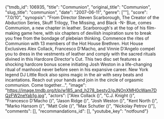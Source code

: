 {"tmdb_id": 106935, "title": "Communion", "original_title": "Communion", "slug_title": "communion", "date": "2007-06-11", "genre": [""], "score": "7.0/10", "synopsis": "From Director Steven Scarborough, The Creator of the Abduction Series, Skuff Trilogy, The Missing, and Black -N- Blue, comes Communion, a new chapter in leather. Scarborough's at the top of his film-making game here, with six chapters of devilish inspiration sure to break you free from the bondage of plebeian thinking. Commence the rites of Communion with 13 members of the Hot House Brethren. Hot House Exclusives Alex Collack, Francesco D'Macho, and Vinnie D'Angelo compel you to dress in the vestments of leather and comply with the sacred rituals divined in this Hardcore Director's Cut. This two disc set features a shocking hardcore bonus scene initiating Josh Weston in a life-changing ritual of manhood never before seen in his expansive career. New York legend DJ Little Rock also spins magic in the air with sexy beats and incantations. Reach out your hands and join in the circle of orgasmic communion. Come together...", "image": "https://image.tmdb.org/t/p/w185_and_h278_bestv2/gJNOnXMH0cWam7DQzFW2neYab1g.jpg", "actors": ["Alex Collack ()", "C.J. Knight ()", "Francesco D'Macho ()", "Jason Ridge ()", "Josh Weston ()", "Kent North ()", "Marko Hansom ()", "Matt Cole ()", "Max Schutler ()", "Nickolay Petrov ()"], "comments": [], "recommandations_id": [], "youtube_key": "notfound"}